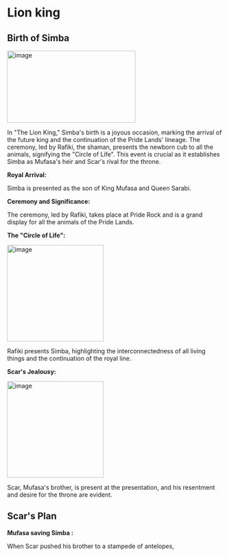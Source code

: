 # Lion king 

## Birth of Simba
<img width="299" height="168" alt="image" src="https://github.com/user-attachments/assets/f0051a50-33a5-4550-82c6-53cc5abe4a5e" />

In "The Lion King," Simba's birth is a joyous occasion, marking the arrival of the future king and the continuation of the Pride Lands' lineage. The ceremony, led by Rafiki, the shaman, presents the newborn cub to all the animals, signifying the "Circle of Life". This event is crucial as it establishes Simba as Mufasa's heir and Scar's rival for the throne.

**Royal Arrival:**

Simba is presented as the son of King Mufasa and Queen Sarabi. 

**Ceremony and Significance:**

The ceremony, led by Rafiki, takes place at Pride Rock and is a grand display for all the animals of the Pride Lands. 

**The "Circle of Life":**

<img width="225" height="225" alt="image" src="https://github.com/user-attachments/assets/ae97f71b-d2ed-4b04-bbd6-3bbe1d2611bc" />


Rafiki presents Simba, highlighting the interconnectedness of all living things and the continuation of the royal line. 

**Scar's Jealousy:**

<img width="225" height="225" alt="image" src="https://github.com/user-attachments/assets/79e3f626-2682-49e3-9ac0-df223f3af041" />

Scar, Mufasa's brother, is present at the presentation, and his resentment and desire for the throne are evident. 

## Scar's Plan

**Mufasa saving Simba :**

When Scar pushed his brother to a stampede of antelopes,


